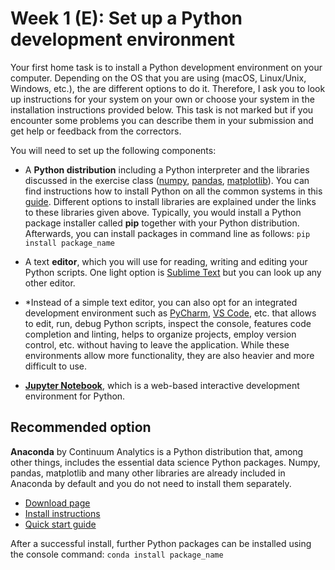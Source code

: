 # Week 1 (E): Set up a Python development environment

Your first home task is to install a Python development environment on your computer. Depending on the OS that you are using (macOS, Linux/Unix, Windows, etc.), the are different options to do it. Therefore, I ask you to look up instructions for your system on your own or choose your system in the installation instructions provided below. This task is not marked but if you encounter some problems you can describe them in your submission and get help or feedback from the correctors.

You will need to set up the following components:

* A **Python distribution** including a Python interpreter and the libraries discussed in the exercise class ([numpy](https://numpy.org/install/), [pandas](https://pandas.pydata.org/docs/getting_started/install.html), [matplotlib](https://pypi.org/project/matplotlib/)). You can find instructions how to install Python on all the common systems in this [guide](https://realpython.com/installing-python/#how-to-install-on-debian-linux). Different options to install libraries are explained under the links to these libraries given above. Typically, you would install a Python package installer called **pip** together with your Python distribution. Afterwards, you can install packages in command line as follows:
```pip install package_name```

* A text **editor**, which you will use for reading, writing and editing your Python scripts. One light option is [Sublime Text](https://www.sublimetext.com) but you can look up any other editor. 

* *Instead of a simple text editor, you can also opt for an integrated development environment such as [PyCharm](https://www.jetbrains.com/de-de/pycharm/), [VS Code](https://code.visualstudio.com/), etc. that allows to edit, run, debug Python scripts, inspect the console, features code completion and linting, helps to organize projects, employ version control, etc. without having to leave the application. While these environments allow more functionality, they are also heavier and more difficult to use.

* [**Jupyter Notebook**](https://jupyter.org), which is a web-based interactive development environment for Python.


## Recommended option

**Anaconda** by Continuum Analytics is a Python distribution that, among other things, includes the essential data science Python packages. Numpy, pandas, matplotlib and many other libraries are already included in Anaconda by default and you do not need to install them separately. 

* [Download page](https://www.anaconda.com/distribution/)
* [Install instructions](https://docs.anaconda.com/anaconda/install/)
* [Quick start guide](https://docs.anaconda.com/anaconda/user-guide/getting-started/)
  
After a successful install, further Python packages can be installed using the console command:
```conda install package_name```